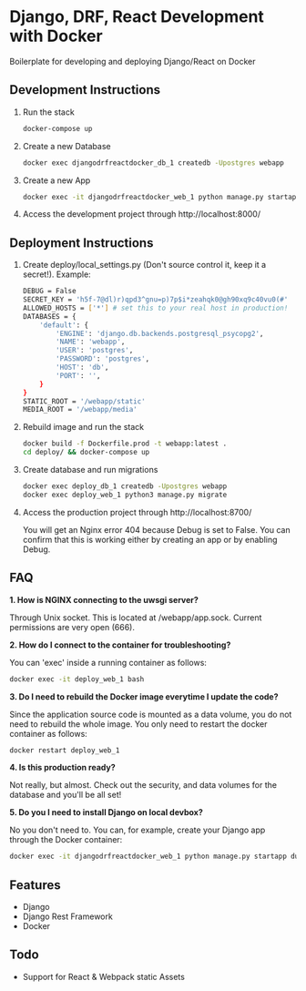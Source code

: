 # Django, DRF, React Development with Docker

Boilerplate for developing and deploying Django/React on Docker

## Development Instructions

1. Run the stack

   ```sh
   docker-compose up
   ```
   

2. Create a new Database

   ```sh
   docker exec djangodrfreactdocker_db_1 createdb -Upostgres webapp
   ```
   

3. Create a new App

   ```sh
   docker exec -it djangodrfreactdocker_web_1 python manage.py startapp dummyApp
   ```
   

4. Access the development project through http://localhost:8000/


## Deployment Instructions

1. Create deploy/local_settings.py (Don't source control it, keep it a secret!). Example:

   ```sh
   DEBUG = False
   SECRET_KEY = 'h5f-7@dl)r)qpd3^gnu=p)7p$i*zeahqk0@gh90xq9c40vu0(#'
   ALLOWED_HOSTS = ['*'] # set this to your real host in production!
   DATABASES = {
       'default': {
           'ENGINE': 'django.db.backends.postgresql_psycopg2',
           'NAME': 'webapp',
           'USER': 'postgres',
           'PASSWORD': 'postgres',
           'HOST': 'db',
           'PORT': '',
       }
   }
   STATIC_ROOT = '/webapp/static'
   MEDIA_ROOT = '/webapp/media'
   ```
   

2. Rebuild image and run the stack

   ```sh
   docker build -f Dockerfile.prod -t webapp:latest .
   cd deploy/ && docker-compose up
   ```
   

3. Create database and run migrations

   ```sh
   docker exec deploy_db_1 createdb -Upostgres webapp
   docker exec deploy_web_1 python3 manage.py migrate
   ```
   

4. Access the production project through http://localhost:8700/

   You will get an Nginx error 404 because Debug is set to False. You can confirm that this is working either by creating an app or by enabling Debug.
   

## FAQ

 **1. How is NGINX connecting to the uwsgi server?**

   Through Unix socket. This is located at /webapp/app.sock. Current permissions are very open (666).
   
   

 **2. How do I connect to the container for troubleshooting?**

   You can 'exec' inside a running container as follows:
   ```sh
   docker exec -it deploy_web_1 bash
   ```
   
   

 **3. Do I need to rebuild the Docker image everytime I update the code?**

   Since the application source code is mounted as a data volume, you do not need to rebuild the whole image. You only need to restart the docker container as follows:
   ```sh
   docker restart deploy_web_1
   ```
   
   

 **4. Is this production ready?**

   Not really, but almost. Check out the security, and data volumes for the database and you'll be all set!
   
   
 **5. Do you I need to install Django on local devbox?**

   No you don't need to. You can, for example, create your Django app through the Docker container:
   ```sh
   docker exec -it djangodrfreactdocker_web_1 python manage.py startapp dummy2
   ```
   
   

## Features
- Django
- Django Rest Framework
- Docker

## Todo
- Support for React & Webpack static Assets
